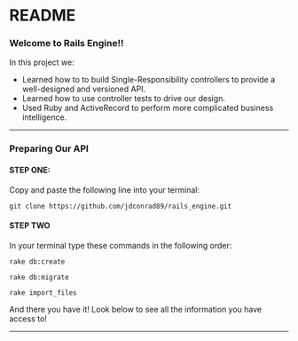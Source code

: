 # README

### Welcome to Rails Engine!!
In this project we:
- Learned how to to build Single-Responsibility controllers to provide a well-designed and versioned API.
- Learned how to use controller tests to drive our design.
- Used Ruby and ActiveRecord to perform more complicated business intelligence.
__________________________________________________________________________________________________________________________________________________________

### Preparing Our API

#### STEP ONE:
Copy and paste the following line into your terminal:
```
git clone https://github.com/jdconrad89/rails_engine.git
```

#### STEP TWO
In your terminal type these commands in the following order:

```
rake db:create
```

```
rake db:migrate
```

```
rake import_files
```

And there you have it! Look below to see all the information you have access to!

__________________________________________________________________________________________________________________________________________________________
